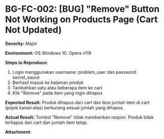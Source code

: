 # BG-FC-002: [BUG] "Remove" Button Not Working on Products Page (Cart Not Updated)

**Severity:** Major

**Environment:** OS Windows 10. Opera v119

**Steps to Reproduce:**
1. Login menggunakan username: problem_user dan password: secret_sauce
2. Berhasil masuk ke halaman produk
3. Tambahkan satu atau beberapa item ke cart
4. Klik "Remove" pada item yang ingin dihapus 
   
**Expected Result:** Produk dihapus dari cart dan ikon jumlah item di cart (pojok kanan atas) berkurang sesuai jumlah yang dihapus.

**Actual Result:** Tombol "Remove" tidak memberikan respon. Produk tidak terhapus dari cart dan jumlah item tetap.

**Attachment:**
